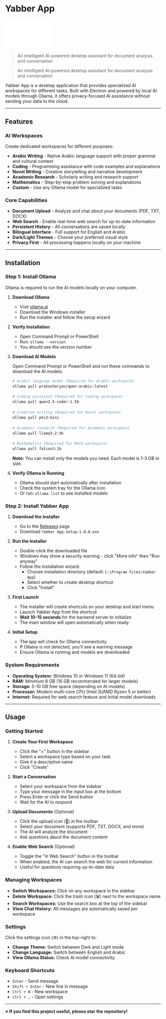 # Yabber App

<p align="left">
  <img src="https://raw.githubusercontent.com/moggbilay/yabberai/main/white-logo.png" alt="Yabber App Logo" width="150"/>
</p>

> An intelligent AI-powered desktop assistant for document analysis and conversation

> An intelligent AI-powered desktop assistant for document analysis and conversation

Yabber App is a desktop application that provides specialized AI workspaces for different tasks. Built with Electron and powered by local AI models through Ollama, it offers privacy-focused AI assistance without sending your data to the cloud.

---

## Features

### AI Workspaces
Create dedicated workspaces for different purposes:
- **Arabic Writing** - Native Arabic language support with proper grammar and cultural context
- **Coding** - Programming assistance with code examples and explanations
- **Novel Writing** - Creative storytelling and narrative development
- **Academic Research** - Scholarly writing and research support
- **Mathematics** - Step-by-step problem solving and explanations
- **Custom** - Use any Ollama model for specialized tasks

### Core Capabilities
- **Document Upload** - Analyze and chat about your documents (PDF, TXT, DOCX)
- **Web Search** - Enable real-time web search for up-to-date information
- **Persistent History** - All conversations are saved locally
- **Bilingual Interface** - Full support for English and Arabic
- **Dark/Light Themes** - Choose your preferred visual style
- **Privacy First** - All processing happens locally on your machine

---

## Installation

### Step 1: Install Ollama

Ollama is required to run the AI models locally on your computer.

1. **Download Ollama**
   - Visit [ollama.ai](https://ollama.ai/)
   - Download the Windows installer
   - Run the installer and follow the setup wizard

2. **Verify Installation**
   - Open Command Prompt or PowerShell
   - Run: `ollama --version`
   - You should see the version number

3. **Download AI Models**
   
   Open Command Prompt or PowerShell and run these commands to download the AI models:

   ```bash
   # Arabic language model (Required for Arabic workspace)
   ollama pull prakasharyan/qwen-arabic:latest

   # Coding assistant (Required for Coding workspace)
   ollama pull qwen2.5-coder:1.5b

   # Creative writing (Required for Novel workspace)
   ollama pull phi3:mini

   # Academic research (Required for Academic workspace)
   ollama pull llama3.2:3b

   # Mathematics (Required for Math workspace)
   ollama pull falcon3:1b
   ```

   **Note:** You can install only the models you need. Each model is 1-3 GB in size.

4. **Verify Ollama is Running**
   - Ollama should start automatically after installation
   - Check the system tray for the Ollama icon
   - Or run: `ollama list` to see installed models

### Step 2: Install Yabber App

1. **Download the Installer**
   - Go to the [Releases](../../releases) page
   - Download `Yabber App-Setup-1.0.0.exe`

2. **Run the Installer**
   - Double-click the downloaded file
   - Windows may show a security warning - click "More info" then "Run anyway"
   - Follow the installation wizard:
     - Choose installation directory (default: `C:\Program Files\Yabber App`)
     - Select whether to create desktop shortcut
     - Click "Install"

3. **First Launch**
   - The installer will create shortcuts on your desktop and start menu
   - Launch Yabber App from the shortcut
   - **Wait 10-15 seconds** for the backend server to initialize
   - The main window will open automatically when ready

4. **Initial Setup**
   - The app will check for Ollama connectivity
   - If Ollama is not detected, you'll see a warning message
   - Ensure Ollama is running and models are downloaded

### System Requirements

- **Operating System:** Windows 10 or Windows 11 (64-bit)
- **RAM:** Minimum 8 GB (16 GB recommended for larger models)
- **Storage:** 5-10 GB free space (depending on AI models)
- **Processor:** Modern multi-core CPU (Intel i5/AMD Ryzen 5 or better)
- **Internet:** Required for web search feature and initial model downloads

---

## Usage

### Getting Started

1. **Create Your First Workspace**
   - Click the "+" button in the sidebar
   - Select a workspace type based on your task
   - Give it a descriptive name
   - Click "Create"

2. **Start a Conversation**
   - Select your workspace from the sidebar
   - Type your message in the input box at the bottom
   - Press Enter or click the Send button
   - Wait for the AI to respond

3. **Upload Documents** (Optional)
   - Click the upload icon (📎) in the toolbar
   - Select your document (supports PDF, TXT, DOCX, and more)
   - The AI will analyze the document
   - Ask questions about the document content

4. **Enable Web Search** (Optional)
   - Toggle the "🌐 Web Search" button in the toolbar
   - When enabled, the AI can search the web for current information
   - Useful for questions requiring up-to-date data

### Managing Workspaces

- **Switch Workspaces:** Click on any workspace in the sidebar
- **Delete Workspace:** Click the trash icon (🗑️) next to the workspace name
- **Search Workspaces:** Use the search box at the top of the sidebar
- **View Chat History:** All messages are automatically saved per workspace

### Settings

Click the settings icon (⚙️) in the top-right to:
- **Change Theme:** Switch between Dark and Light mode
- **Change Language:** Switch between English and Arabic
- **View Ollama Status:** Check AI model connectivity

### Keyboard Shortcuts

- `Enter` - Send message
- `Shift + Enter` - New line in message
- `Ctrl + N` - New workspace
- `Ctrl + ,` - Open settings

---

**⭐ If you find this project useful, please star the repository!**

